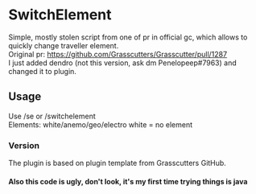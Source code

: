 # SwitchElement
Simple, mostly stolen script from one of pr in official gc, which allows to quickly change traveller element.<br>
Original pr: https://github.com/Grasscutters/Grasscutter/pull/1287 <br>
I just added dendro (not this version, ask dm Penelopeep#7963) and changed it to plugin.

## Usage
Use /se <element> or /switchelement <element> <br>
Elements: white/anemo/geo/electro
white = no element

### Version
The plugin is based on plugin template from Grasscutters GitHub.

#### Also this code is ugly, don't look, it's my first time trying things is java
